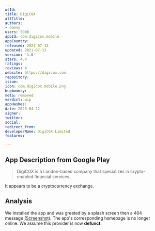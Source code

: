 ```yaml
---
wsId: 
title: DigiCOX
altTitle: 
authors:
- danny
users: 5000
appId: com.digicox.mobile
appCountry: 
released: 2021-07-13
updated: 2021-07-13
version: '1.0'
stars: 4.4
ratings: 
reviews: 4
website: https://digicox.com
repository: 
issue: 
icon: com.digicox.mobile.png
bugbounty: 
meta: removed
verdict: wip
appHashes: 
date: 2023-04-22
signer: 
twitter: 
social: 
redirect_from: 
developerName: DigiCOX Limited
features: 

---
```


## App Description from Google Play 

> DigiCOX is a London-based company that specializes in crypto-enabled financial services. 

It appears to be a cryptocurrency exchange. 

## Analysis 

We installed the app and was greeted by a splash screen then a 404 message [(Screenshot)](https://twitter.com/BitcoinWalletz/status/1649603367583494145). The app's corresponding homepage is no longer online. We assume this provider is now **defunct**.
